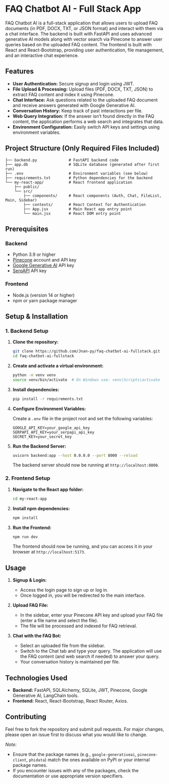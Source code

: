 # FAQ Chatbot AI - Full Stack App

FAQ Chatbot AI is a full-stack application that allows users to upload FAQ documents (in PDF, DOCX, TXT, or JSON format) and interact with them via a chat interface. The backend is built with FastAPI and uses advanced generative AI models along with vector search via Pinecone to answer user queries based on the uploaded FAQ content. The frontend is built with React and React-Bootstrap, providing user authentication, file management, and an interactive chat experience.

## Features

- **User Authentication:** Secure signup and login using JWT.
- **File Upload & Processing:** Upload files (PDF, DOCX, TXT, JSON) to extract FAQ content and index it using Pinecone.
- **Chat Interface:** Ask questions related to the uploaded FAQ document and receive answers generated with Google Generative AI.
- **Conversation History:** Keep track of past interactions per file.
- **Web Query Integration:** If the answer isn’t found directly in the FAQ content, the application performs a web search and integrates that data.
- **Environment Configuration:** Easily switch API keys and settings using environment variables.

## Project Structure (Only Required Files Included)

```
├── backend.py              # FastAPI backend code
├── app.db                  # SQLite database (generated after first run)
├── .env                    # Environment variables (see below)
├── requirements.txt        # Python dependencies for the backend
└── my-react-app/           # React frontend application
    ├── public/
    └── src/
        ├── components/     # React components (Auth, Chat, FileList, Main, Sidebar)
        ├── contexts/       # React Context for Authentication
        ├── App.jsx         # Main React app entry point
        └── main.jsx        # React DOM entry point
```

## Prerequisites

### Backend

- Python 3.9 or higher
- [Pinecone](https://www.pinecone.io/) account and API key
- [Google Generative AI](https://developers.generativeai.google/) API key
- [SerpAPI](https://serpapi.com/) API key

### Frontend

- Node.js (version 14 or higher)
- npm or yarn package manager

## Setup & Installation

### 1. Backend Setup

1. **Clone the repository:**

   ```bash
   git clone https://github.com/Jnan-py/faq-chatbot-ai-fullstack.git
   cd faq-chatbot-ai-fullstack
   ```

2. **Create and activate a virtual environment:**

   ```bash
   python -m venv venv
   source venv/bin/activate  # On Windows use: venv\Scripts\activate
   ```

3. **Install dependencies:**

   ```bash
   pip install -r requirements.txt
   ```

4. **Configure Environment Variables:**

   Create a `.env` file in the project root and set the following variables:

   ```env
   GOOGLE_API_KEY=your_google_api_key
   SERPAPI_API_KEY=your_serpapi_api_key
   SECRET_KEY=your_secret_key
   ```

5. **Run the Backend Server:**

   ```bash
   uvicorn backend:app --host 0.0.0.0 --port 8000 --reload
   ```

   The backend server should now be running at `http://localhost:8000`.

### 2. Frontend Setup

1. **Navigate to the React app folder:**

   ```bash
   cd my-react-app
   ```

2. **Install npm dependencies:**

   ```bash
   npm install
   ```

3. **Run the Frontend:**

   ```bash
   npm run dev
   ```

   The frontend should now be running, and you can access it in your browser at `http://localhost:5173`.

## Usage

1. **Signup & Login:**

   - Access the login page to sign up or log in.
   - Once logged in, you will be redirected to the main interface.

2. **Upload FAQ File:**

   - In the sidebar, enter your Pinecone API key and upload your FAQ file (enter a file name and select the file).
   - The file will be processed and indexed for FAQ retrieval.

3. **Chat with the FAQ Bot:**
   - Select an uploaded file from the sidebar.
   - Switch to the Chat tab and type your query. The application will use the FAQ content (and web search if needed) to answer your query.
   - Your conversation history is maintained per file.

## Technologies Used

- **Backend:** FastAPI, SQLAlchemy, SQLite, JWT, Pinecone, Google Generative AI, LangChain tools.
- **Frontend:** React, React-Bootstrap, React Router, Axios.

## Contributing

Feel free to fork the repository and submit pull requests. For major changes, please open an issue first to discuss what you would like to change.

_Note:_

- Ensure that the package names (e.g., `google-generativeai`, `pinecone-client`, `phidata`) match the ones available on PyPI or your internal package names.
- If you encounter issues with any of the packages, check the documentation or use appropriate version specifiers.
